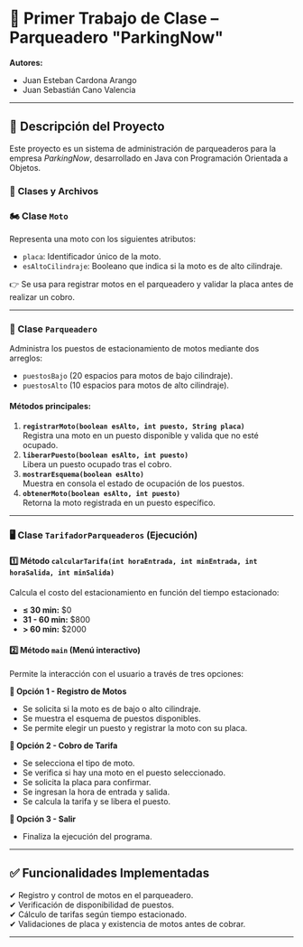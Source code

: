 # 🚀 Primer Trabajo de Clase – Parqueadero "ParkingNow"

**Autores:**  
- Juan Esteban Cardona Arango  
- Juan Sebastián Cano Valencia  

---

## 📌 Descripción del Proyecto  

Este proyecto es un sistema de administración de parqueaderos para la empresa *ParkingNow*, desarrollado en Java con Programación Orientada a Objetos.  

### 📑 **Clases y Archivos**  

### 🏍️ Clase `Moto`  
Representa una moto con los siguientes atributos:  
- `placa`: Identificador único de la moto.  
- `esAltoCilindraje`: Booleano que indica si la moto es de alto cilindraje.  

👉 Se usa para registrar motos en el parqueadero y validar la placa antes de realizar un cobro.  

---

### 🏢 Clase `Parqueadero`  
Administra los puestos de estacionamiento de motos mediante dos arreglos:  
- `puestosBajo` (20 espacios para motos de bajo cilindraje).  
- `puestosAlto` (10 espacios para motos de alto cilindraje).  

#### **Métodos principales:**  
1. **`registrarMoto(boolean esAlto, int puesto, String placa)`**  
   Registra una moto en un puesto disponible y valida que no esté ocupado.  
2. **`liberarPuesto(boolean esAlto, int puesto)`**  
   Libera un puesto ocupado tras el cobro.  
3. **`mostrarEsquema(boolean esAlto)`**  
   Muestra en consola el estado de ocupación de los puestos.  
4. **`obtenerMoto(boolean esAlto, int puesto)`**  
   Retorna la moto registrada en un puesto específico.  

---

### 🖥️ Clase `TarifadorParqueaderos` (Ejecución)  

#### **1️⃣ Método `calcularTarifa(int horaEntrada, int minEntrada, int horaSalida, int minSalida)`**  
Calcula el costo del estacionamiento en función del tiempo estacionado:  
- **≤ 30 min:** $0  
- **31 - 60 min:** $800  
- **> 60 min:** $2000  

#### **2️⃣ Método `main` (Menú interactivo)**  
Permite la interacción con el usuario a través de tres opciones:  

**🔹 Opción 1 - Registro de Motos**  
- Se solicita si la moto es de bajo o alto cilindraje.  
- Se muestra el esquema de puestos disponibles.  
- Se permite elegir un puesto y registrar la moto con su placa.  

**🔹 Opción 2 - Cobro de Tarifa**  
- Se selecciona el tipo de moto.  
- Se verifica si hay una moto en el puesto seleccionado.  
- Se solicita la placa para confirmar.  
- Se ingresan la hora de entrada y salida.  
- Se calcula la tarifa y se libera el puesto.  

**🔹 Opción 3 - Salir**  
- Finaliza la ejecución del programa.  

---

## ✅ Funcionalidades Implementadas  
✔ Registro y control de motos en el parqueadero.  
✔ Verificación de disponibilidad de puestos.  
✔ Cálculo de tarifas según tiempo estacionado.  
✔ Validaciones de placa y existencia de motos antes de cobrar.  

---
